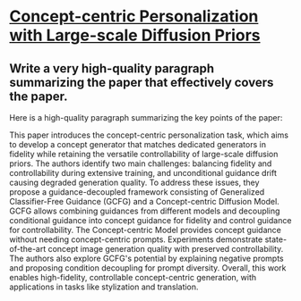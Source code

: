 # [Concept-centric Personalization with Large-scale Diffusion Priors](https://arxiv.org/abs/2312.08195)

## Write a very high-quality paragraph summarizing the paper that effectively covers the paper.

 Here is a high-quality paragraph summarizing the key points of the paper:

This paper introduces the concept-centric personalization task, which aims to develop a concept generator that matches dedicated generators in fidelity while retaining the versatile controllability of large-scale diffusion priors. The authors identify two main challenges: balancing fidelity and controllability during extensive training, and unconditional guidance drift causing degraded generation quality. To address these issues, they propose a guidance-decoupled framework consisting of Generalized Classifier-Free Guidance (GCFG) and a Concept-centric Diffusion Model. GCFG allows combining guidances from different models and decoupling conditional guidance into concept guidance for fidelity and control guidance for controllability. The Concept-centric Model provides concept guidance without needing concept-centric prompts. Experiments demonstrate state-of-the-art concept image generation quality with preserved controllability. The authors also explore GCFG's potential by explaining negative prompts and proposing condition decoupling for prompt diversity. Overall, this work enables high-fidelity, controllable concept-centric generation, with applications in tasks like stylization and translation.
